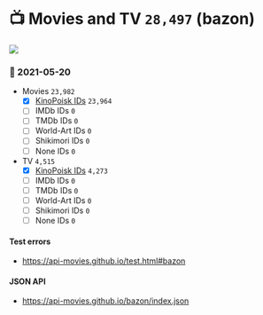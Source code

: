 # :tv: Movies and TV `28,497` (bazon)

<a href="https://API-Movies.github.io"><img src="https://API-Movies.github.io/banner.png?cache"></a>

### :date: 2021-05-20
- Movies `23,982`
  - [x] <a href="https://API-Movies.github.io/bazon/movie_kinopoisk_ids.json">KinoPoisk IDs</a> `23,964`
  - [ ] IMDb IDs `0`
  - [ ] TMDb IDs `0`
  - [ ] World-Art IDs `0`
  - [ ] Shikimori IDs `0`
  - [ ] None IDs `0`
- TV `4,515`
  - [x] <a href="https://API-Movies.github.io/bazon/tv_kinopoisk_ids.json">KinoPoisk IDs</a> `4,273`
  - [ ] IMDb IDs `0`
  - [ ] TMDb IDs `0`
  - [ ] World-Art IDs `0`
  - [ ] Shikimori IDs `0`
  - [ ] None IDs `0`
#### Test errors
- <a href='https://api-movies.github.io/test.html#bazon'>https://api-movies.github.io/test.html#bazon</a>
#### JSON API
- <a href='https://api-movies.github.io/bazon/index.json'>https://api-movies.github.io/bazon/index.json</a>
